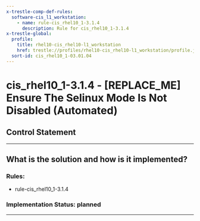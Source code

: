 ```yaml
---
x-trestle-comp-def-rules:
  software-cis_l1_workstation:
    - name: rule-cis_rhel10_1-3.1.4
      description: Rule for cis_rhel10_1-3.1.4
x-trestle-global:
  profile:
    title: rhel10-cis_rhel10-l1_workstation
    href: trestle://profiles/rhel10-cis_rhel10-l1_workstation/profile.json
  sort-id: cis_rhel10_1-03.01.04
---
```


# cis_rhel10_1-3.1.4 - \[REPLACE_ME\] Ensure The Selinux Mode Is Not Disabled (Automated)

## Control Statement

______________________________________________________________________

## What is the solution and how is it implemented?

<!-- For implementation status enter one of: implemented, partial, planned, alternative, not-applicable -->

<!-- Note that the list of rules under ### Rules: is read-only and changes will not be captured after assembly to JSON -->

<!-- Add control implementation description here for control: cis_rhel10_1-3.1.4 -->

### Rules:

  - rule-cis_rhel10_1-3.1.4

### Implementation Status: planned

______________________________________________________________________
